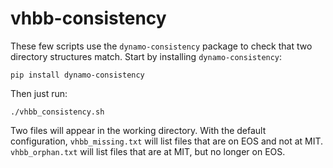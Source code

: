 # vhbb-consistency

These few scripts use the `dynamo-consistency` package to check that two directory structures match.
Start by installing `dynamo-consistency`:

```
pip install dynamo-consistency
```

Then just run:

```
./vhbb_consistency.sh
```

Two files will appear in the working directory.
With the default configuration,
`vhbb_missing.txt` will list files that are on EOS and not at MIT.
`vhbb_orphan.txt` will list files that are at MIT, but no longer on EOS.

